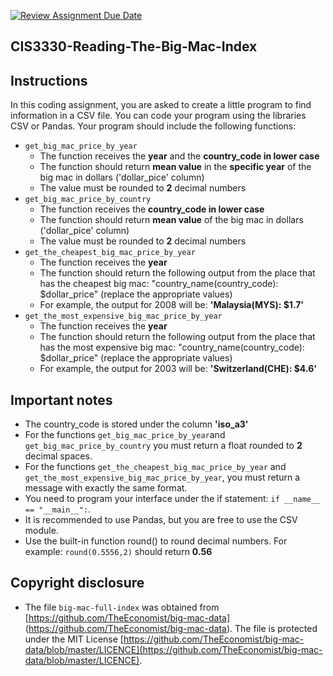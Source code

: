 [![Review Assignment Due Date](https://classroom.github.com/assets/deadline-readme-button-24ddc0f5d75046c5622901739e7c5dd533143b0c8e959d652212380cedb1ea36.svg)](https://classroom.github.com/a/_8147lb5)
## CIS3330-Reading-The-Big-Mac-Index

## Instructions

In this coding assignment, you are asked to create a little program to find information in a CSV file. You can code your program using the libraries CSV or Pandas.
Your program should include the following functions:

* `get_big_mac_price_by_year`
  + The function receives the **year** and the **country_code in lower case**
  + The function should return **mean value** in the **specific year** of the big mac in dollars ('dollar_pice' column)
  + The value must be rounded to **2** decimal numbers
* `get_big_mac_price_by_country`
  + The function receives the **country_code in lower case**
  + The function should return **mean value** of the big mac in dollars ('dollar_pice' column)
  + The value must be rounded to **2** decimal numbers
* `get_the_cheapest_big_mac_price_by_year`
  + The function receives the **year** 
  + The function should return the following output from the place that has the cheapest big mac: "country_name(country_code): $dollar_price" (replace the appropriate values)
  + For example, the output for 2008 will be: **'Malaysia(MYS): $1.7'**
* `get_the_most_expensive_big_mac_price_by_year`
  + The function receives the **year** 
  + The function should return the following output from the place that has the most expensive big mac: "country_name(country_code): $dollar_price" (replace the appropriate values)
  + For example, the output for 2003 will be: **'Switzerland(CHE): $4.6'**

## Important notes

* The country_code is stored under the column **'iso_a3'**
* For the functions `get_big_mac_price_by_year`and `get_big_mac_price_by_country` you must return a float rounded to **2** decimal spaces.
* For the functions `get_the_cheapest_big_mac_price_by_year` and `get_the_most_expensive_big_mac_price_by_year`, you must return a message with exactly the same format.
* You need to program your interface under the if statement: `if __name__ == "__main__":`.
* It is recommended to use Pandas, but you are free to use the CSV module.
* Use the built-in function round() to round decimal numbers. For example: `round(0.5556,2)` should return **0.56**

## Copyright disclosure

* The file `big-mac-full-index` was obtained from [https://github.com/TheEconomist/big-mac-data] (https://github.com/TheEconomist/big-mac-data). The file is protected under the MIT License [https://github.com/TheEconomist/big-mac-data/blob/master/LICENCE](https://github.com/TheEconomist/big-mac-data/blob/master/LICENCE).
